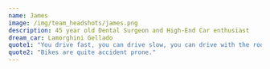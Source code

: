 ```yaml
---
name: James
image: /img/team_headshots/james.png
description: 45 year old Dental Surgeon and High-End Car enthusiast
dream_car: Lamorghini Gellado
quote1: "You drive fast, you can drive slow, you can drive with the roof down. It says class."
quote2: "Bikes are quite accident prone."
---
```


